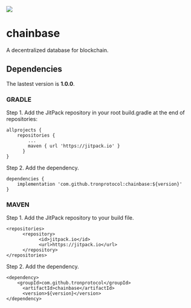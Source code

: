 [![](https://jitpack.io/v/tronprotocol/chainbase.svg)](https://jitpack.io/#tronprotocol/chainbase)

# chainbase
A decentralized database for blockchain.

## Dependencies

The lastest version is **1.0.0**.

### GRADLE

Step 1. Add the JitPack repository in your root build.gradle at the end of repositories:
```
allprojects {
    repositories {
        ...
        maven { url 'https://jitpack.io' }
	  }
}
```
Step 2. Add the dependency. 
```
dependencies {
    implementation 'com.github.tronprotocol:chainbase:${version}'
}
```

### MAVEN

Step 1. Add the JitPack repository to your build file.

```
<repositories>
	  <repository>
		    <id>jitpack.io</id>
		    <url>https://jitpack.io</url>
	  </repository>
</repositories>

```
Step 2. Add the dependency.
```
<dependency>
    <groupId>com.github.tronprotocol</groupId>
	  <artifactId>chainbase</artifactId>
	  <version>${version}</version>
</dependency>
	
```
